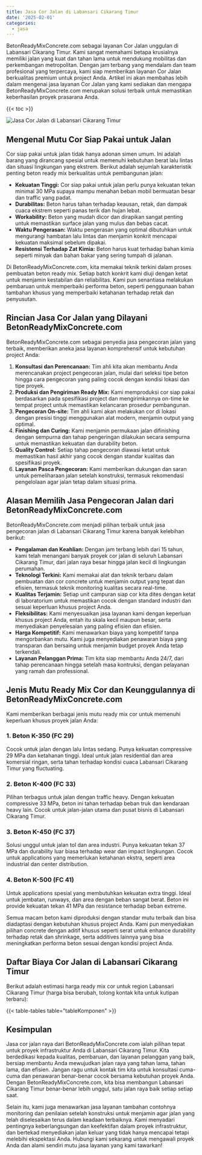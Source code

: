 ```yaml
---
title: Jasa Cor Jalan di Labansari Cikarang Timur
date: '2025-02-01'
categories:
  - jasa
---
```


BetonReadyMixConcrete.com sebagai layanan Cor Jalan unggulan di Labansari Cikarang Timur. Kami sangat memahami betapa krusialnya memiliki jalan yang kuat dan tahan lama untuk mendukung mobilitas dan perkembangan metropolitan. Dengan jam terbang yang mendalam dan team profesional yang terpercaya, kami siap memberikan layanan Cor Jalan berkualitas premium untuk project Anda. Artikel ini akan membahas lebih dalam mengenai jasa layanan Cor Jalan yang kami sediakan dan mengapa BetonReadyMixConcrete.com merupakan solusi terbaik untuk memastikan keberhasilan proyek prasarana Anda.

{{< toc >}}

![Jasa Cor Jalan di Labansari Cikarang Timur](https://betoncor8.github.io/cor/harga-beton-readymix-concrete%20(39).png)

## Mengenal Mutu Cor Siap Pakai untuk Jalan

Cor siap pakai untuk jalan tidak hanya adonan simen umum. Ini adalah barang yang dirancang spesial untuk memenuhi kebutuhan berat lalu lintas dan situasi lingkungan yang ekstrem. Berikut adalah sejumlah karakteristik penting beton ready mix berkualitas untuk pembangunan jalan:

- **Kekuatan Tinggi:** Cor siap pakai untuk jalan perlu punya kekuatan tekan minimal 30 MPa supaya mampu menahan beban mobil bermuatan besar dan traffic yang padat.
- **Durabilitas:** Beton harus tahan terhadap keausan, retak, dan dampak cuaca ekstrem seperti panas terik dan hujan lebat.
- **Workability:** Beton yang mudah dicor dan dirapikan sangat penting untuk memastikan surface jalan yang mulus dan bebas cacat.
- **Waktu Pengerasan:** Waktu pengerasan yang optimal dibutuhkan untuk mengurangi hambatan lalu lintas dan menjamin konkrit mencapai kekuatan maksimal sebelum dipakai.
- **Resistensi Terhadap Zat Kimia:** Beton harus kuat terhadap bahan kimia seperti minyak dan bahan bakar yang sering tumpah di jalanan.

Di BetonReadyMixConcrete.com, kita memakai teknik terkini dalam proses pembuatan beton ready mix. Setiap batch konkrit kami diuji dengan ketat untuk menjamin kestabilan dan reliabilitas. Kami pun senantiasa melakukan pembaruan untuk memperbaiki performa beton, seperti penggunaan bahan tambahan khusus yang memperbaiki ketahanan terhadap retak dan penyusutan.

## Rincian Jasa Cor Jalan yang Dilayani BetonReadyMixConcrete.com

BetonReadyMixConcrete.com sebagai penyedia jasa pengecoran jalan yang terbaik, memberikan aneka jasa layanan komprehensif untuk kebutuhan project Anda:

1. **Konsultasi dan Perencanaan:** Tim ahli kita akan membantu Anda merencanakan project pengecoran jalan, mulai dari seleksi tipe beton hingga cara pengecoran yang paling cocok dengan kondisi lokasi dan tipe proyek.
2. **Produksi dan Pengiriman Ready Mix:** Kami memproduksi cor siap pakai berdasarkan pada spesifikasi project dan mengirimkannya on-time ke tempat project untuk memastikan kelancaran prosedur pembangunan.
3. **Pengecoran On-site:** Tim ahli kami akan melakukan cor di lokasi dengan presisi tinggi menggunakan alat modern, menjamin output yang optimal.
4. **Finishing dan Curing:** Kami menjamin permukaan jalan difinishing dengan sempurna dan tahap pengeringan dilakukan secara sempurna untuk memastikan kekuatan dan durability beton.
5. **Quality Control:** Setiap tahap pengecoran diawasi ketat untuk memastikan hasil akhir yang cocok dengan standar kualitas dan spesifikasi proyek.
6. **Layanan Pasca Pengecoran:** Kami memberikan dukungan dan saran untuk pemeliharaan jalan setelah konstruksi, termasuk rekomendasi pengelolaan agar jalan tetap dalam situasi prima.

## Alasan Memilih Jasa Pengecoran Jalan dari BetonReadyMixConcrete.com

BetonReadyMixConcrete.com menjadi pilihan terbaik untuk jasa pengecoran jalan di Labansari Cikarang Timur karena banyak kelebihan berikut:

- **Pengalaman dan Keahlian:** Dengan jam terbang lebih dari 15 tahun, kami telah menangani banyak proyek cor jalan di seluruh Labansari Cikarang Timur, dari jalan raya besar hingga jalan kecil di lingkungan perumahan.
- **Teknologi Terkini:** Kami memakai alat dan teknik terbaru dalam pembuatan dan cor concrete untuk menjamin output yang tepat dan efisien, termasuk teknik monitoring kualitas secara real-time.
- **Kualitas Terjamin:** Setiap unit campuran siap cor kita dites dengan ketat di laboratorium untuk memastikan cocok dengan standard industri dan sesuai keperluan khusus project Anda.
- **Fleksibilitas:** Kami menyesuaikan jasa layanan kami dengan keperluan khusus project Anda, entah itu skala kecil maupun besar, serta menyediakan penyelesaian yang paling efisien dan efisien.
- **Harga Kompetitif:** Kami menawarkan biaya yang kompetitif tanpa mengorbankan mutu. Kami juga menyediakan penawaran biaya yang transparan dan bersaing untuk menjamin budget proyek Anda tetap terkendali.
- **Layanan Pelanggan Prima:** Tim kita siap membantu Anda 24/7, dari tahap perencanaan hingga setelah masa kontruksi, dengan pelayanan yang ramah dan professional.

## Jenis Mutu Ready Mix Cor dan Keunggulannya di BetonReadyMixConcrete.com

Kami memberikan berbagai jenis mutu ready mix cor untuk memenuhi keperluan khusus proyek jalan Anda:

### 1\. Beton K-350 (FC 29)

Cocok untuk jalan dengan lalu lintas sedang. Punya kekuatan compressive 29 MPa dan ketahanan tinggi. Ideal untuk jalan residential dan area komersial ringan, serta tahan terhadap kondisi cuaca Labansari Cikarang Timur yang fluctuating.

### 2\. Beton K-400 (FC 33)

Pilihan terbagus untuk jalan dengan traffic heavy. Dengan kekuatan compressive 33 MPa, beton ini tahan terhadap beban truk dan kendaraan heavy lain. Cocok untuk jalan-jalan utama dan pusat bisnis di Labansari Cikarang Timur.

### 3\. Beton K-450 (FC 37)

Solusi unggul untuk jalan tol dan area industri. Punya kekuatan tekan 37 MPa dan durability luar biasa terhadap wear dan impact lingkungan. Cocok untuk applications yang memerlukan ketahanan ekstra, seperti area industrial dan center distribution.

### 4\. Beton K-500 (FC 41)

Untuk applications spesial yang membutuhkan kekuatan extra tinggi. Ideal untuk jembatan, runways, dan area dengan beban sangat berat. Beton ini provide kekuatan tekan 41 MPa dan resistance terhadap beban extreme.

Semua macam beton kami diproduksi dengan standar mutu terbaik dan bisa diadaptasi dengan kebutuhan khusus project Anda. Kami pun menyediakan pilihan concrete dengan aditif khusus seperti serat untuk enhance durability terhadap retak dan shrinkage, serta additives lainnya yang bisa meningkatkan performa beton sesuai dengan kondisi project Anda.

## Daftar Biaya Cor Jalan di Labansari Cikarang Timur

Berikut adalah estimasi harga ready mix cor untuk region Labansari Cikarang Timur (harga bisa berubah, tolong kontak kita untuk kutipan terbaru):

{{< table-tables table="tableKomponen" >}}

## Kesimpulan

Jasa cor jalan raya dari BetonReadyMixConcrete.com ialah pilihan tepat untuk proyek infrastruktur Anda di Labansari Cikarang Timur. Kita berdedikasi kepada kualitas, pembaruan, dan layanan pelanggan yang baik, bersiap membantu Anda mewujudkan jalan raya yang tahan lama, tahan lama, dan efisien. Jangan ragu untuk kontak tim kita untuk konsultasi cuma-cuma dan penawaran benar-benar cocok bersama kebutuhan proyek Anda. Dengan BetonReadyMixConcrete.com, kita bisa membangun Labansari Cikarang Timur benar-benar lebih unggul, satu jalan raya baik setiap setiap saat.

Selain itu, kami juga menawarkan jasa layanan tambahan contohnya monitoring dan penilaian setelah konstruksi untuk menjamin agar jalan yang telah diselesaikan terus dalam keadaan terbaiknya. Kami menyadari pentingnya keberlangsungan dan keefektifan dalam proyek infrastruktur, dan bertekad menyediakan jalan keluar yang tidak hanya mencapai tetapi melebihi ekspektasi Anda. Hubungi kami sekarang untuk mengawali proyek Anda dan alami sendiri mutu jasa layanan yang kami tawarkan!
